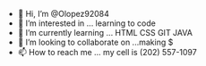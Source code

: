 - 👋 Hi, I’m @Olopez92084
- 👀 I’m interested in ... learning to code
- 🌱 I’m currently learning ... HTML CSS GIT JAVA
- 💞️ I’m looking to collaborate on ...making $
- 📫 How to reach me ... my cell is (202) 557-1097

<!---
Olopez92084/Olopez92084 is a ✨ special ✨ repository because its `README.md` (this file) appears on your GitHub profile.
You can click the Preview link to take a look at your changes.
--->
